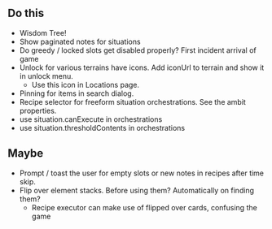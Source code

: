 ## Do this

- Wisdom Tree!
- Show paginated notes for situations
- Do greedy / locked slots get disabled properly? First incident arrival of game
- Unlock for various terrains have icons. Add iconUrl to terrain and show it in unlock menu.
  - Use this icon in Locations page.
- Pinning for items in search dialog.
- Recipe selector for freeform situation orchestrations. See the ambit properties.
- use situation.canExecute in orchestrations
- use situation.thresholdContents in orchestrations

## Maybe

- Prompt / toast the user for empty slots or new notes in recipes after time skip.
- Flip over element stacks. Before using them? Automatically on finding them?
  - Recipe executor can make use of flipped over cards, confusing the game

